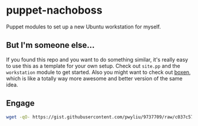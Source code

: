 # puppet-nachoboss

Puppet modules to set up a new Ubuntu workstation for myself.

## But I'm someone else...

If you found this repo and you want to do something similar, it's really
easy to use this as a template for your own setup. Check out `site.pp` and the
`workstation` module to get started. Also you might want to check out [boxen](http://boxen.github.com/),
which is like a totally way more awesome and better version of the same idea.

## Engage

```bash
wget -qO- https://gist.githubusercontent.com/pwyliu/9737709/raw/c037c571dbe46111758b0f801f24ec6c29ba294d/engage.sh | bash
```
